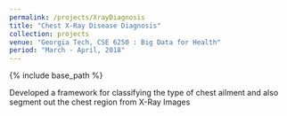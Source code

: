 ```yaml
---
permalink: /projects/XrayDiagnosis
title: "Chest X-Ray Disease Diagnosis"
collection: projects
venue: "Georgia Tech, CSE 6250 : Big Data for Health"
period: "March - April, 2018"
---
```


{% include base_path %}

Developed a framework for classifying the type of chest ailment and also segment out the chest region from X-Ray Images

